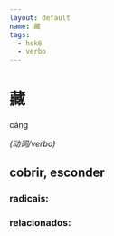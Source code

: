 ```yaml
--- 
layout: default
name: 藏 
tags: 
  - hsk6
  - verbo
--- 
```

# 藏 
cáng  
 
*(动词/verbo)*  
## cobrir, esconder 
### radicais: 
### relacionados: 
